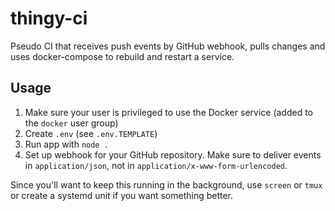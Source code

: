 # thingy-ci
Pseudo CI that receives push events by GitHub webhook, pulls changes and uses
docker-compose to rebuild and restart a service.

## Usage
1. Make sure your user is privileged to use the Docker service (added to the
`docker` user group)
1. Create `.env` (see `.env.TEMPLATE`)
2. Run app with `node .`
3. Set up webhook for your GitHub repository. Make sure to deliver events
in `application/json`, not in `application/x-www-form-urlencoded`.

Since you'll want to keep this running in the background, use `screen` or
`tmux` or create a systemd unit if you want something better.
